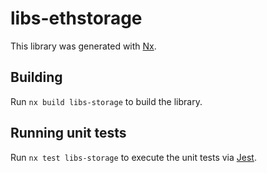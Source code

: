 # libs-ethstorage

This library was generated with [Nx](https://nx.dev).

## Building

Run `nx build libs-storage` to build the library.

## Running unit tests

Run `nx test libs-storage` to execute the unit tests via [Jest](https://jestjs.io).
